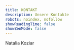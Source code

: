 ```yaml
---
title: KONTAKT
description: Unsere Kontakte
robots: noindex, nofollow
showReadingTime: false
showZenMode: false
---
```


Natalia Koziar
